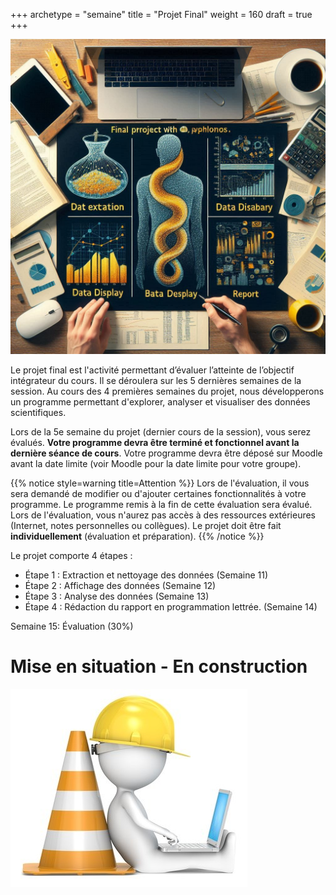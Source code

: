 +++
archetype = "semaine"
title = "Projet Final"
weight = 160
draft = true
+++

![Projet final](./projet-final.jpeg?width=25vw)


Le projet final est l'activité permettant d’évaluer l’atteinte de l’objectif intégrateur du cours.
Il se déroulera sur les 5 dernières semaines de la session.
Au cours des 4 premières semaines du projet, nous développerons un programme permettant d'explorer, analyser et visualiser des données scientifiques.

Lors de la 5e semaine du projet (dernier cours de la session), vous serez évalués.
**Votre programme devra être terminé et fonctionnel avant la dernière séance de cours**.
Votre programme devra être déposé sur Moodle avant la date limite (voir Moodle pour la date limite pour votre groupe).

{{% notice style=warning title=Attention %}}
Lors de l'évaluation, il vous sera demandé de modifier ou d'ajouter certaines fonctionnalités à votre programme.
Le programme remis à la fin de cette évaluation sera évalué.
Lors de l'évaluation, vous n'aurez pas accès à des ressources extérieures (Internet, notes personnelles ou collègues).
Le projet doit être fait **individuellement** (évaluation et préparation).
{{% /notice %}}

Le projet comporte 4 étapes :
- Étape 1 : Extraction et nettoyage des données (Semaine 11)
- Étape 2 : Affichage des données (Semaine 12)
- Étape 3 : Analyse des données (Semaine 13)
- Étape 4 : Rédaction du rapport en programmation lettrée. (Semaine 14)

Semaine 15: Évaluation (30%)

# Mise en situation - En construction

![En construction](./construction.jpg?width=25vw)